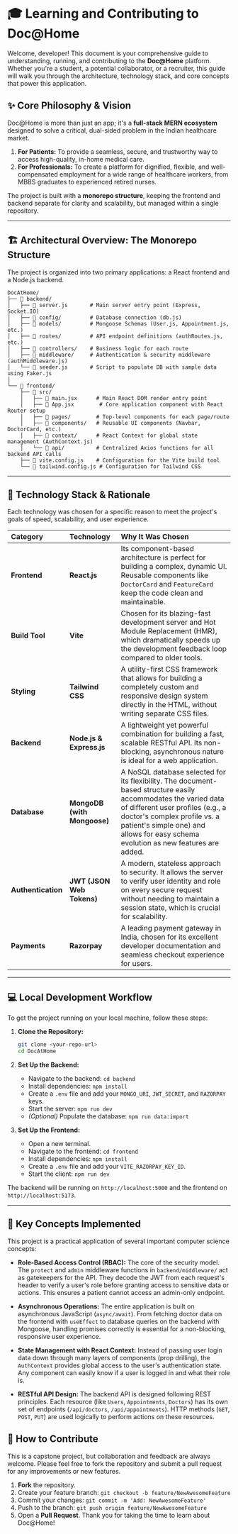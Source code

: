 # 🎓 Learning and Contributing to Doc@Home

Welcome, developer! This document is your comprehensive guide to understanding, running, and contributing to the **Doc@Home** platform. Whether you're a student, a potential collaborator, or a recruiter, this guide will walk you through the architecture, technology stack, and core concepts that power this application.

## ✨ Core Philosophy & Vision

Doc@Home is more than just an app; it's a **full-stack MERN ecosystem** designed to solve a critical, dual-sided problem in the Indian healthcare market.

1.  **For Patients:** To provide a seamless, secure, and trustworthy way to access high-quality, in-home medical care.
2.  **For Professionals:** To create a platform for dignified, flexible, and well-compensated employment for a wide range of healthcare workers, from MBBS graduates to experienced retired nurses.

The project is built with a **monorepo structure**, keeping the frontend and backend separate for clarity and scalability, but managed within a single repository.

---

## 🏗️ Architectural Overview: The Monorepo Structure

The project is organized into two primary applications: a React frontend and a Node.js backend.

```
DocAtHome/
├── 📁 backend/
│   ├── 📄 server.js       # Main server entry point (Express, Socket.IO)
│   ├── 📁 config/         # Database connection (db.js)
│   ├── 📁 models/         # Mongoose Schemas (User.js, Appointment.js, etc.)
│   ├── 📁 routes/         # API endpoint definitions (authRoutes.js, etc.)
│   ├── 📁 controllers/    # Business logic for each route
│   ├── 📁 middleware/     # Authentication & security middleware (authMiddleware.js)
│   └── 📄 seeder.js       # Script to populate DB with sample data using Faker.js
│
└── 📁 frontend/
    ├── 📁 src/
    │   ├── 📄 main.jsx      # Main React DOM render entry point
    │   ├── 📄 App.jsx        # Core application component with React Router setup
    │   ├── 📁 pages/        # Top-level components for each page/route
    │   ├── 📁 components/   # Reusable UI components (Navbar, DoctorCard, etc.)
    │   ├── 📁 context/      # React Context for global state management (AuthContext.js)
    │   └── 📁 api/          # Centralized Axios functions for all backend API calls
    ├── 📄 vite.config.js    # Configuration for the Vite build tool
    └── 📄 tailwind.config.js # Configuration for Tailwind CSS
```

---

## 🚀 Technology Stack & Rationale

Each technology was chosen for a specific reason to meet the project's goals of speed, scalability, and user experience.

| Category | Technology | Why It Was Chosen |
| :--- | :--- | :--- |
| **Frontend** | **React.js** | Its component-based architecture is perfect for building a complex, dynamic UI. Reusable components like `DoctorCard` and `FeatureCard` keep the code clean and maintainable. |
| **Build Tool** | **Vite** | Chosen for its blazing-fast development server and Hot Module Replacement (HMR), which dramatically speeds up the development feedback loop compared to older tools. |
| **Styling** | **Tailwind CSS** | A utility-first CSS framework that allows for building a completely custom and responsive design system directly in the HTML, without writing separate CSS files. |
| **Backend** | **Node.js & Express.js**| A lightweight yet powerful combination for building a fast, scalable RESTful API. Its non-blocking, asynchronous nature is ideal for a web application. |
| **Database** | **MongoDB (with Mongoose)** | A NoSQL database selected for its flexibility. The document-based structure easily accommodates the varied data of different user profiles (e.g., a doctor's complex profile vs. a patient's simple one) and allows for easy schema evolution as new features are added. |
| **Authentication**| **JWT (JSON Web Tokens)** | A modern, stateless approach to security. It allows the server to verify user identity and role on every secure request without needing to maintain a session state, which is crucial for scalability. |
| **Payments** | **Razorpay** | A leading payment gateway in India, chosen for its excellent developer documentation and seamless checkout experience for users. |

---

## 💻 Local Development Workflow

To get the project running on your local machine, follow these steps:

1.  **Clone the Repository:**
    ```sh
    git clone <your-repo-url>
    cd DocAtHome
    ```
2.  **Set Up the Backend:**
    *   Navigate to the backend: `cd backend`
    *   Install dependencies: `npm install`
    *   Create a `.env` file and add your `MONGO_URI`, `JWT_SECRET`, and `RAZORPAY` keys.
    *   Start the server: `npm run dev`
    *   *(Optional)* Populate the database: `npm run data:import`

3.  **Set Up the Frontend:**
    *   Open a new terminal.
    *   Navigate to the frontend: `cd frontend`
    *   Install dependencies: `npm install`
    *   Create a `.env` file and add your `VITE_RAZORPAY_KEY_ID`.
    *   Start the client: `npm run dev`

The backend will be running on `http://localhost:5000` and the frontend on `http://localhost:5173`.

---

## 🧠 Key Concepts Implemented

This project is a practical application of several important computer science concepts:

*   **Role-Based Access Control (RBAC):** The core of the security model. The `protect` and `admin` middleware functions in `backend/middleware/` act as gatekeepers for the API. They decode the JWT from each request's header to verify a user's role before granting access to sensitive data or actions. This ensures a patient cannot access an admin-only endpoint.

*   **Asynchronous Operations:** The entire application is built on asynchronous JavaScript (`async/await`). From fetching doctor data on the frontend with `useEffect` to database queries on the backend with Mongoose, handling promises correctly is essential for a non-blocking, responsive user experience.

*   **State Management with React Context:** Instead of passing user login data down through many layers of components (prop drilling), the `AuthContext` provides global access to the user's authentication state. Any component can easily know if a user is logged in and what their role is.
*   **RESTful API Design:** The backend API is designed following REST principles. Each resource (like `Users`, `Appointments`, `Doctors`) has its own set of endpoints (`/api/doctors`, `/api/appointments`). HTTP methods (`GET`, `POST`, `PUT`) are used logically to perform actions on these resources.
## 🌱 How to Contribute
This is a capstone project, but collaboration and feedback are always welcome. Please feel free to fork the repository and submit a pull request for any improvements or new features.
1.  **Fork** the repository.
2.  Create your feature branch: `git checkout -b feature/NewAwesomeFeature`
3.  Commit your changes: `git commit -m 'Add: NewAwesomeFeature'`
4.  Push to the branch: `git push origin feature/NewAwesomeFeature`
5.  Open a **Pull Request**.
Thank you for taking the time to learn about Doc@Home!
